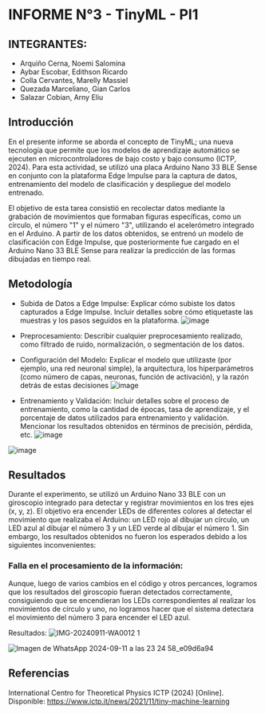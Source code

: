 # INFORME N°3 - TinyML  - PI1

## INTEGRANTES: 
- Arquiño Cerna, Noemi Salomina
- Aybar Escobar, Edithson Ricardo
- Colla Cervantes, Marelly Massiel
- Quezada Marceliano, Gian Carlos
- Salazar Cobian, Arny Eliu

## Introducción
En el presente informe se aborda el concepto de TinyML; una nueva tecnología que permite que los modelos de aprendizaje automático se ejecuten en microcontroladores de bajo costo y bajo consumo (ICTP, 2024). Para esta actividad, se utilizó una placa Arduino Nano 33 BLE Sense en conjunto con la plataforma Edge Impulse para la captura de datos, entrenamiento del modelo de clasificación y despliegue del modelo entrenado. 

El objetivo de esta tarea consistió en recolectar datos mediante la grabación de movimientos que formaban figuras específicas, como un círculo, el número "1" y el número "3", utilizando el acelerómetro integrado en el Arduino. A partir de los datos obtenidos, se entrenó un modelo de clasificación con Edge Impulse, que posteriormente fue cargado en el Arduino Nano 33 BLE Sense para realizar la predicción de las formas dibujadas en tiempo real.

## Metodología
- Subida de Datos a Edge Impulse: Explicar cómo subiste los datos capturados a Edge Impulse. Incluir detalles sobre cómo etiquetaste las muestras y los pasos seguidos en la plataforma.
  ![image](https://github.com/user-attachments/assets/8129bab5-8f62-4d73-a57d-c05b2f172943)
- Preprocesamiento: Describir cualquier preprocesamiento realizado, como filtrado de ruido, normalización, o segmentación de los datos.

- Configuración del Modelo: Explicar el modelo que utilizaste (por ejemplo, una red neuronal simple), la arquitectura, los hiperparámetros (como número de capas, neuronas, función de activación), y la razón detrás de estas decisiones
![image](https://github.com/user-attachments/assets/df447bde-6b7d-4238-9564-ed267f6978f9)

- Entrenamiento y Validación: Incluir detalles sobre el proceso de entrenamiento, como la cantidad de épocas, tasa de aprendizaje, y el porcentaje de datos utilizados para entrenamiento y validación. Mencionar los resultados obtenidos en términos de precisión, pérdida, etc.
![image](https://github.com/user-attachments/assets/62369d4a-0d86-44d8-b7fc-b1a1e0cd2580)

![image](https://github.com/user-attachments/assets/4866b885-086b-4e71-9e27-bce8cfc7cee3)

## Resultados
Durante el experimento, se utilizó un Arduino Nano 33 BLE con un giroscopio integrado para detectar y registrar movimientos en los tres ejes (x, y, z). El objetivo era encender LEDs de diferentes colores al detectar el movimiento que realizaba el Arduino: un LED rojo al dibujar un círculo, un LED azul al dibujar el número 3 y un LED verde al dibujar el número 1. Sin embargo, los resultados obtenidos no fueron los esperados debido a los siguientes inconvenientes:

### Falla en el procesamiento de la información:
Aunque, luego de varios cambios en el código y otros percances, logramos que los resultados del giroscopio fueran detectados correctamente, consiguiendo que se encendieran los LEDs correspondientes al realizar los movimientos de círculo y uno, no logramos hacer que el sistema detectara el movimiento del número 3 para encender el LED azul.

Resultados:
![IMG-20240911-WA0012 1](https://github.com/user-attachments/assets/3520e0e9-4222-4bb5-a3c9-c90f4ba5676c)

![Imagen de WhatsApp 2024-09-11 a las 23 24 58_e09d6a94](https://github.com/user-attachments/assets/2f28b441-7869-4a8f-b5cb-fe726aafe25b)


## Referencias
International Centro for Theoretical Physics ICTP (2024) [Online]. Disponible: https://www.ictp.it/news/2021/11/tiny-machine-learning
